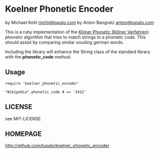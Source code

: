# Koelner Phonetic Encoder

by Michael Kohl michi@tupalo.com
by Anton Bangratz anton@tupalo.com

This is a ruby implementation of the [Kölner Phonetic (Kölner Verfahren)](http://de.wikipedia.org/wiki/K%C3%B6lner_Phonetik) phonetic algorithm that tries to match strings to a phonetic code. This should assist by comparing similar souding german words.

Including the library will enhance the String class of the standard library with the __phonetic_code__ method.

## Usage

	require 'koelner_phonetic_encoder'

	"Wikipedia".phonetic_code # => '3412'

## LICENSE

see MIT-LICENSE

## HOMEPAGE

http://github.com/tupalo/koelner_phonetic_encoder
